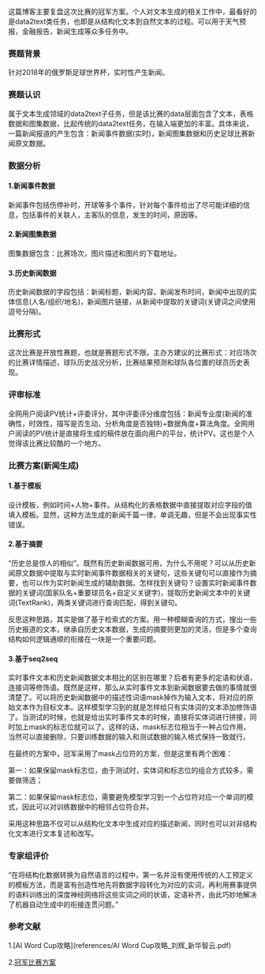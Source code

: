 这篇博客主要复盘这次比赛的冠军方案。个人对文本生成的相关工作中，最看好的是data2text类任务，也即是从结构化文本到自然文本的过程。可以用于天气预报，金融报告，新闻生成等众多任务中。

### 赛题背景

针对2018年的俄罗斯足球世界杯，实时性产生新闻。

### 赛题认识

属于文本生成领域的data2text子任务，但是该比赛的data层面包含了文本，表格数据和图集数据，比起传统的data2text任务，在输入端更加的丰富。具体来说，一篇新闻报道的产生包含：新闻事件数据(实时)，新闻图集数据和历史足球比赛新闻原文数据。

### 数据分析

#### 1.新闻事件数据

新闻事件包括伤停补时，开球等多个事件，针对每个事件给出了尽可能详细的信息，包括事件的关联人，主客队的信息，发生的时间，原因等。

#### 2.新闻图集数据

图集数据包含：比赛场次，图片描述和图片的下载地址。

#### 3.历史新闻数据

历史新闻数据的字段包括：新闻标题，新闻内容，新闻发布时间，新闻中出现的实体信息(人名/组织/地名)，新闻图片链接，从新闻中提取的关键词(关键词之间使用逗号分隔)。

### 比赛形式

这次比赛是开放性赛题，也就是赛题形式不限。主办方建议的比赛形式：对应场次的比赛详情描述，球队历史战况分析，比赛结果预测和球队各位置的球员历史表现。

### 评审标准

全网用户阅读PV统计+评委评分，其中评委评分维度包括：新闻专业度(新闻的准确性，时效性，描写是否生动，分析角度是否独特)+数据角度+算法角度。全网用户阅读的PV统计是直接将生成的稿件放在面向用户的平台，统计PV。这也是个人觉得该比赛比较酷的一个地方。

### 比赛方案(新闻生成)

#### 1.基于模板

设计模板，例如时间+人物+事件。从结构化的表格数据中直接提取对应字段的值填入模板。显然，这种方法生成的新闻千篇一律，单调无趣，但是不会出现事实性错误。

#### 2.基于摘要

“历史总是惊人的相似”。既然有历史新闻数据可用，为什么不用呢？可以从历史新闻原文数据中提取与实时新闻事件数据相关的关键句，这些关键句可以直接作为摘要，也可以作为实时新闻生成的辅助数据。怎样找到关键句？设置实时新闻事件数据的关键词(国家队名+重要球员名+自定义关键字)，提取历史新闻文本中的关键词(TextRank)，两类关键词进行查询匹配，得到关键句。

反思这种思路，其实是做了基于检索式的方案。用一种模糊查询的方式，搜出一些历史报道的文本，继承自历史文本数据，生成的摘要则更加的灵活，但是多个查询结构如何逻辑通顺的衔接在一块是一个重要问题。

#### 3.基于seq2seq

实时事件文本和历史新闻数据文本相比的区别在哪里？后者有更多的定语和状语，连接词等修饰语。既然是这样，那么从实时事件文本到新闻数据要去做的事情就很清楚了。可以将历史新闻数据中的描述性词语mask掉作为输入文本，将对应的原始文本作为目标文本。这样模型学习到的就是怎样给只有实体词的文本添加修饰语了。当测试的时候，也就是给出实时事件文本的时候，直接将实体词进行拼接，同时加上mask的标志位就可以了。这样的话，mask标志位相当于一种占位作用，当然可以直接删除，只要训练数据的输入和测试数据的输入格式保持一致就行。

在最终的方案中，冠军采用了mask占位符的方案，但是这里有两个困难：

第一：如果保留mask标志位，由于测试时，实体词和标志位的组合方式较多，需要做筛选；

第二：如果保留mask标志位，需要避免模型学习到一个占位符对应一个单词的模式，因此可以对训练数据中的相邻占位符合并。

采用这种思路不仅可以从结构化文本中生成对应的描述新闻，同时也可以对非结构化文本进行文本复述和改写。

### 专家组评价

“在将结构化数据转换为自然语言的过程中，第一名并没有使用传统的人工预定义的模板方法，而是富有创造性地先将数据字段转化为对应的实词，再利用赛事提供的语料训练出的深度神经网络将这些实词之间的状语，定语补齐，由此巧妙地解决了机器自动生成中的衔接连贯问题。”

### 参考文献

1.[AI Word Cup攻略](references/AI Word Cup攻略_刘辉_新华智云.pdf)

2.[冠军比赛方案](https://tianchi.aliyun.com/forum/postDetail?spm=5176.12586969.1002.3.2db024ddZShYhb&postId=10854)

